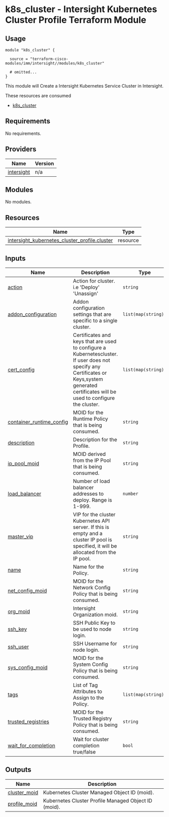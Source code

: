 # k8s_cluster - Intersight Kubernetes Cluster Profile Terraform Module

## Usage

```hcl
module "k8s_cluster" {

  source = "terraform-cisco-modules/imm/intersight//modules/k8s_cluster"

  # omitted...
}
```

This module will Create a Intersight Kubernetes Service Cluster in Intersight.  

These resources are consumed

* [k8s_cluster](https://registry.terraform.io/providers/CiscoDevNet/intersight/latest/docs/resources/kubernetes_cluster_profile)

<!-- BEGINNING OF PRE-COMMIT-TERRAFORM DOCS HOOK -->
## Requirements

No requirements.

## Providers

| Name | Version |
|------|---------|
| <a name="provider_intersight"></a> [intersight](#provider\_intersight) | n/a |

## Modules

No modules.

## Resources

| Name | Type |
|------|------|
| [intersight_kubernetes_cluster_profile.cluster](https://registry.terraform.io/providers/CiscoDevNet/intersight/latest/docs/resources/kubernetes_cluster_profile) | resource |

## Inputs

| Name | Description | Type | Default | Required |
|------|-------------|------|---------|:--------:|
| <a name="input_action"></a> [action](#input\_action) | Action for cluster. i.e 'Deploy' 'Unassign' | `string` | `"Unassign"` | no |
| <a name="input_addon_configuration"></a> [addon\_configuration](#input\_addon\_configuration) | Addon configuration settings that are specific to a single cluster. | `list(map(string))` | `[]` | no |
| <a name="input_cert_config"></a> [cert\_config](#input\_cert\_config) | Certificates and keys that are used to configure a Kubernetescluster. If user does not specify any Certificates or Keys,system generated certificates will be used to configure the cluster. | `list(map(string))` | `[]` | no |
| <a name="input_container_runtime_config"></a> [container\_runtime\_config](#input\_container\_runtime\_config) | MOID for the Runtime Policy that is being consumed. | `string` | `""` | no |
| <a name="input_description"></a> [description](#input\_description) | Description for the Profile. | `string` | `""` | no |
| <a name="input_ip_pool_moid"></a> [ip\_pool\_moid](#input\_ip\_pool\_moid) | MOID derived from the IP Pool that is being consumed. | `string` | n/a | yes |
| <a name="input_load_balancer"></a> [load\_balancer](#input\_load\_balancer) | Number of load balancer addresses to deploy. Range is 1-999. | `number` | `3` | no |
| <a name="input_master_vip"></a> [master\_vip](#input\_master\_vip) | VIP for the cluster Kubernetes API server. If this is empty and a cluster IP pool is specified, it will be allocated from the IP pool. | `string` | `""` | no |
| <a name="input_name"></a> [name](#input\_name) | Name for the Policy. | `string` | `"k8s_cluster"` | no |
| <a name="input_net_config_moid"></a> [net\_config\_moid](#input\_net\_config\_moid) | MOID for the Network Config Policy that is being consumed. | `string` | n/a | yes |
| <a name="input_org_moid"></a> [org\_moid](#input\_org\_moid) | Intersight Organization moid. | `string` | n/a | yes |
| <a name="input_ssh_key"></a> [ssh\_key](#input\_ssh\_key) | SSH Public Key to be used to node login. | `string` | n/a | yes |
| <a name="input_ssh_user"></a> [ssh\_user](#input\_ssh\_user) | SSH Username for node login. | `string` | `"iksadmin"` | no |
| <a name="input_sys_config_moid"></a> [sys\_config\_moid](#input\_sys\_config\_moid) | MOID for the System Config Policy that is being consumed. | `string` | n/a | yes |
| <a name="input_tags"></a> [tags](#input\_tags) | List of Tag Attributes to Assign to the Policy. | `list(map(string))` | `[]` | no |
| <a name="input_trusted_registries"></a> [trusted\_registries](#input\_trusted\_registries) | MOID for the Trusted Registry Policy that is being consumed. | `string` | `""` | no |
| <a name="input_wait_for_completion"></a> [wait\_for\_completion](#input\_wait\_for\_completion) | Wait for cluster completion true/false | `bool` | `false` | no |

## Outputs

| Name | Description |
|------|-------------|
| <a name="output_cluster_moid"></a> [cluster\_moid](#output\_cluster\_moid) | Kubernetes Cluster Managed Object ID (moid). |
| <a name="output_profile_moid"></a> [profile\_moid](#output\_profile\_moid) | Kubernetes Cluster Profile Managed Object ID (moid). |
<!-- END OF PRE-COMMIT-TERRAFORM DOCS HOOK -->
